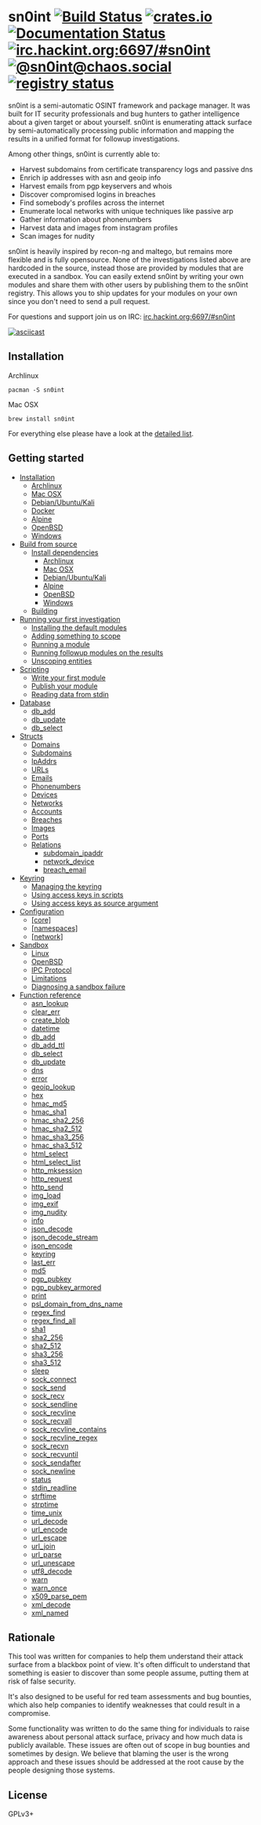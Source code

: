 # sn0int [![Build Status][travis-img]][travis] [![crates.io][crates-img]][crates] [![Documentation Status][docs-img]][docs] [![irc.hackint.org:6697/#sn0int][irc-img]][irc] [![@sn0int@chaos.social][mastodon-img]][mastodon] [![registry status][registry-img]][registry]

[travis-img]:   https://travis-ci.org/kpcyrd/sn0int.svg?branch=master
[travis]:       https://travis-ci.org/kpcyrd/sn0int
[crates-img]:   https://img.shields.io/crates/v/sn0int.svg
[crates]:       https://crates.io/crates/sn0int
[docs-img]:     https://readthedocs.org/projects/sn0int/badge/?version=latest
[docs]:         https://sn0int.readthedocs.io/en/latest/?badge=latest
[irc-img]:      https://img.shields.io/badge/hackint-%23sn0int-blue.svg
[irc]:          https://webirc.hackint.org/#irc://irc.hackint.org/#sn0int
[mastodon-img]: https://img.shields.io/badge/mastodon-chaos.social-blue.svg
[mastodon]:     https://chaos.social/@sn0int
[registry-img]: https://img.shields.io/website/https/sn0int.com.svg?label=registry
[registry]:     https://sn0int.com/

sn0int is a semi-automatic OSINT framework and package manager. It was built
for IT security professionals and bug hunters to gather intelligence about a
given target or about yourself. sn0int is enumerating attack surface by
semi-automatically processing public information and mapping the results in a
unified format for followup investigations.

Among other things, sn0int is currently able to:

- Harvest subdomains from certificate transparency logs and passive dns
- Enrich ip addresses with asn and geoip info
- Harvest emails from pgp keyservers and whois
- Discover compromised logins in breaches
- Find somebody's profiles across the internet
- Enumerate local networks with unique techniques like passive arp
- Gather information about phonenumbers
- Harvest data and images from instagram profiles
- Scan images for nudity

sn0int is heavily inspired by recon-ng and maltego, but remains more flexible
and is fully opensource. None of the investigations listed above are hardcoded
in the source, instead those are provided by modules that are executed in a
sandbox. You can easily extend sn0int by writing your own modules and share
them with other users by publishing them to the sn0int registry. This allows
you to ship updates for your modules on your own since you don't need to send a
pull request.

For questions and support join us on IRC: [irc.hackint.org:6697/#sn0int](https://webirc.hackint.org/#irc://irc.hackint.org/#sn0int)

[![asciicast](https://asciinema.org/a/shZ3TVY1o0opGFln3Oi2DAMCB.svg)](https://asciinema.org/a/shZ3TVY1o0opGFln3Oi2DAMCB)

## Installation

Archlinux

    pacman -S sn0int

Mac OSX

    brew install sn0int

For everything else please have a look at the [detailed list][1].

[1]: https://sn0int.readthedocs.io/en/latest/install.html

## Getting started

- [Installation](https://sn0int.readthedocs.io/en/latest/install.html)
  - [Archlinux](https://sn0int.readthedocs.io/en/latest/install.html#archlinux)
  - [Mac OSX](https://sn0int.readthedocs.io/en/latest/install.html#mac-osx)
  - [Debian/Ubuntu/Kali](https://sn0int.readthedocs.io/en/latest/install.html#debian-ubuntu-kali)
  - [Docker](https://sn0int.readthedocs.io/en/latest/install.html#docker)
  - [Alpine](https://sn0int.readthedocs.io/en/latest/install.html#alpine)
  - [OpenBSD](https://sn0int.readthedocs.io/en/latest/install.html#openbsd)
  - [Windows](https://sn0int.readthedocs.io/en/latest/install.html#windows)
- [Build from source](https://sn0int.readthedocs.io/en/latest/build.html)
  - [Install dependencies](https://sn0int.readthedocs.io/en/latest/build.html#install-dependencies)
    - [Archlinux](https://sn0int.readthedocs.io/en/latest/build.html#archlinux)
    - [Mac OSX](https://sn0int.readthedocs.io/en/latest/build.html#mac-osx)
    - [Debian/Ubuntu/Kali](https://sn0int.readthedocs.io/en/latest/build.html#debian-ubuntu-kali)
    - [Alpine](https://sn0int.readthedocs.io/en/latest/build.html#alpine)
    - [OpenBSD](https://sn0int.readthedocs.io/en/latest/build.html#openbsd)
    - [Windows](https://sn0int.readthedocs.io/en/latest/build.html#windows)
  - [Building](https://sn0int.readthedocs.io/en/latest/build.html#building)
- [Running your first investigation](https://sn0int.readthedocs.io/en/latest/usage.html)
  - [Installing the default modules](https://sn0int.readthedocs.io/en/latest/usage.html#installing-the-default-modules)
  - [Adding something to scope](https://sn0int.readthedocs.io/en/latest/usage.html#adding-something-to-scope)
  - [Running a module](https://sn0int.readthedocs.io/en/latest/usage.html#running-a-module)
  - [Running followup modules on the results](https://sn0int.readthedocs.io/en/latest/usage.html#running-followup-modules-on-the-results)
  - [Unscoping entities](https://sn0int.readthedocs.io/en/latest/usage.html#unscoping-entities)
- [Scripting](https://sn0int.readthedocs.io/en/latest/scripting.html)
  - [Write your first module](https://sn0int.readthedocs.io/en/latest/scripting.html#write-your-first-module)
  - [Publish your module](https://sn0int.readthedocs.io/en/latest/scripting.html#publish-your-module)
  - [Reading data from stdin](https://sn0int.readthedocs.io/en/latest/scripting.html#reading-data-from-stdin)
- [Database](https://sn0int.readthedocs.io/en/latest/database.html)
  - [db_add](https://sn0int.readthedocs.io/en/latest/database.html#db-add)
  - [db_update](https://sn0int.readthedocs.io/en/latest/database.html#db-update)
  - [db_select](https://sn0int.readthedocs.io/en/latest/database.html#db-select)
- [Structs](https://sn0int.readthedocs.io/en/latest/structs.html)
  - [Domains](https://sn0int.readthedocs.io/en/latest/structs.html#domains)
  - [Subdomains](https://sn0int.readthedocs.io/en/latest/structs.html#subdomains)
  - [IpAddrs](https://sn0int.readthedocs.io/en/latest/structs.html#ipaddrs)
  - [URLs](https://sn0int.readthedocs.io/en/latest/structs.html#urls)
  - [Emails](https://sn0int.readthedocs.io/en/latest/structs.html#emails)
  - [Phonenumbers](https://sn0int.readthedocs.io/en/latest/structs.html#phonenumbers)
  - [Devices](https://sn0int.readthedocs.io/en/latest/structs.html#devices)
  - [Networks](https://sn0int.readthedocs.io/en/latest/structs.html#networks)
  - [Accounts](https://sn0int.readthedocs.io/en/latest/structs.html#accounts)
  - [Breaches](https://sn0int.readthedocs.io/en/latest/structs.html#breaches)
  - [Images](https://sn0int.readthedocs.io/en/latest/structs.html#images)
  - [Ports](https://sn0int.readthedocs.io/en/latest/structs.html#ports)
  - [Relations](https://sn0int.readthedocs.io/en/latest/structs.html#relations)
    - [subdomain_ipaddr](https://sn0int.readthedocs.io/en/latest/structs.html#subdomain-ipaddr)
    - [network_device](https://sn0int.readthedocs.io/en/latest/structs.html#network-device)
    - [breach_email](https://sn0int.readthedocs.io/en/latest/structs.html#breach-email)
- [Keyring](https://sn0int.readthedocs.io/en/latest/keyring.html)
  - [Managing the keyring](https://sn0int.readthedocs.io/en/latest/keyring.html#managing-the-keyring)
  - [Using access keys in scripts](https://sn0int.readthedocs.io/en/latest/keyring.html#using-access-keys-in-scripts)
  - [Using access keys as source argument](https://sn0int.readthedocs.io/en/latest/keyring.html#using-access-keys-as-source-argument)
- [Configuration](https://sn0int.readthedocs.io/en/latest/config.html)
  - [\[core\]](https://sn0int.readthedocs.io/en/latest/config.html#core)
  - [\[namespaces\]](https://sn0int.readthedocs.io/en/latest/config.html#namespaces)
  - [\[network\]](https://sn0int.readthedocs.io/en/latest/config.html#network)
- [Sandbox](https://sn0int.readthedocs.io/en/latest/sandbox.html)
  - [Linux](https://sn0int.readthedocs.io/en/latest/sandbox.html#linux)
  - [OpenBSD](https://sn0int.readthedocs.io/en/latest/sandbox.html#openbsd)
  - [IPC Protocol](https://sn0int.readthedocs.io/en/latest/sandbox.html#ipc-protocol)
  - [Limitations](https://sn0int.readthedocs.io/en/latest/sandbox.html#limitations)
  - [Diagnosing a sandbox failure](https://sn0int.readthedocs.io/en/latest/sandbox.html#diagnosing-a-sandbox-failure)
- [Function reference](https://sn0int.readthedocs.io/en/latest/reference.html)
  - [asn_lookup](https://sn0int.readthedocs.io/en/latest/reference.html#asn-lookup)
  - [clear_err](https://sn0int.readthedocs.io/en/latest/reference.html#clear-err)
  - [create_blob](https://sn0int.readthedocs.io/en/latest/reference.html#create-blob)
  - [datetime](https://sn0int.readthedocs.io/en/latest/reference.html#datetime)
  - [db_add](https://sn0int.readthedocs.io/en/latest/reference.html#db-add)
  - [db_add_ttl](https://sn0int.readthedocs.io/en/latest/reference.html#db-add-ttl)
  - [db_select](https://sn0int.readthedocs.io/en/latest/reference.html#db-select)
  - [db_update](https://sn0int.readthedocs.io/en/latest/reference.html#db-update)
  - [dns](https://sn0int.readthedocs.io/en/latest/reference.html#dns)
  - [error](https://sn0int.readthedocs.io/en/latest/reference.html#error)
  - [geoip_lookup](https://sn0int.readthedocs.io/en/latest/reference.html#geoip-lookup)
  - [hex](https://sn0int.readthedocs.io/en/latest/reference.html#hex)
  - [hmac_md5](https://sn0int.readthedocs.io/en/latest/reference.html#hmac-md5)
  - [hmac_sha1](https://sn0int.readthedocs.io/en/latest/reference.html#hmac-sha1)
  - [hmac_sha2_256](https://sn0int.readthedocs.io/en/latest/reference.html#hmac-sha2-256)
  - [hmac_sha2_512](https://sn0int.readthedocs.io/en/latest/reference.html#hmac-sha2-512)
  - [hmac_sha3_256](https://sn0int.readthedocs.io/en/latest/reference.html#hmac-sha3-256)
  - [hmac_sha3_512](https://sn0int.readthedocs.io/en/latest/reference.html#hmac-sha3-512)
  - [html_select](https://sn0int.readthedocs.io/en/latest/reference.html#html-select)
  - [html_select_list](https://sn0int.readthedocs.io/en/latest/reference.html#html-select-list)
  - [http_mksession](https://sn0int.readthedocs.io/en/latest/reference.html#http-mksession)
  - [http_request](https://sn0int.readthedocs.io/en/latest/reference.html#http-request)
  - [http_send](https://sn0int.readthedocs.io/en/latest/reference.html#http-send)
  - [img_load](https://sn0int.readthedocs.io/en/latest/reference.html#img-load)
  - [img_exif](https://sn0int.readthedocs.io/en/latest/reference.html#img-exif)
  - [img_nudity](https://sn0int.readthedocs.io/en/latest/reference.html#img-nudity)
  - [info](https://sn0int.readthedocs.io/en/latest/reference.html#info)
  - [json_decode](https://sn0int.readthedocs.io/en/latest/reference.html#json-decode)
  - [json_decode_stream](https://sn0int.readthedocs.io/en/latest/reference.html#json-decode-stream)
  - [json_encode](https://sn0int.readthedocs.io/en/latest/reference.html#json-encode)
  - [keyring](https://sn0int.readthedocs.io/en/latest/reference.html#keyring)
  - [last_err](https://sn0int.readthedocs.io/en/latest/reference.html#last-err)
  - [md5](https://sn0int.readthedocs.io/en/latest/reference.html#md5)
  - [pgp_pubkey](https://sn0int.readthedocs.io/en/latest/reference.html#pgp-pubkey)
  - [pgp_pubkey_armored](https://sn0int.readthedocs.io/en/latest/reference.html#pgp-pubkey-armored)
  - [print](https://sn0int.readthedocs.io/en/latest/reference.html#print)
  - [psl_domain_from_dns_name](https://sn0int.readthedocs.io/en/latest/reference.html#psl-domain-from-dns-name)
  - [regex_find](https://sn0int.readthedocs.io/en/latest/reference.html#regex-find)
  - [regex_find_all](https://sn0int.readthedocs.io/en/latest/reference.html#regex-find-all)
  - [sha1](https://sn0int.readthedocs.io/en/latest/reference.html#sha1)
  - [sha2_256](https://sn0int.readthedocs.io/en/latest/reference.html#sha2-256)
  - [sha2_512](https://sn0int.readthedocs.io/en/latest/reference.html#sha2-512)
  - [sha3_256](https://sn0int.readthedocs.io/en/latest/reference.html#sha3-256)
  - [sha3_512](https://sn0int.readthedocs.io/en/latest/reference.html#sha3-512)
  - [sleep](https://sn0int.readthedocs.io/en/latest/reference.html#sleep)
  - [sock_connect](https://sn0int.readthedocs.io/en/latest/reference.html#sock-connect)
  - [sock_send](https://sn0int.readthedocs.io/en/latest/reference.html#sock-send)
  - [sock_recv](https://sn0int.readthedocs.io/en/latest/reference.html#sock-recv)
  - [sock_sendline](https://sn0int.readthedocs.io/en/latest/reference.html#sock-sendline)
  - [sock_recvline](https://sn0int.readthedocs.io/en/latest/reference.html#sock-recvline)
  - [sock_recvall](https://sn0int.readthedocs.io/en/latest/reference.html#sock-recvall)
  - [sock_recvline_contains](https://sn0int.readthedocs.io/en/latest/reference.html#sock-recvline-contains)
  - [sock_recvline_regex](https://sn0int.readthedocs.io/en/latest/reference.html#sock-recvline-regex)
  - [sock_recvn](https://sn0int.readthedocs.io/en/latest/reference.html#sock-recvn)
  - [sock_recvuntil](https://sn0int.readthedocs.io/en/latest/reference.html#sock-recvuntil)
  - [sock_sendafter](https://sn0int.readthedocs.io/en/latest/reference.html#sock-sendafter)
  - [sock_newline](https://sn0int.readthedocs.io/en/latest/reference.html#sock-newline)
  - [status](https://sn0int.readthedocs.io/en/latest/reference.html#status)
  - [stdin_readline](https://sn0int.readthedocs.io/en/latest/reference.html#stdin-readline)
  - [strftime](https://sn0int.readthedocs.io/en/latest/reference.html#strftime)
  - [strptime](https://sn0int.readthedocs.io/en/latest/reference.html#strptime)
  - [time_unix](https://sn0int.readthedocs.io/en/latest/reference.html#time-unix)
  - [url_decode](https://sn0int.readthedocs.io/en/latest/reference.html#url-decode)
  - [url_encode](https://sn0int.readthedocs.io/en/latest/reference.html#url-encode)
  - [url_escape](https://sn0int.readthedocs.io/en/latest/reference.html#url-escape)
  - [url_join](https://sn0int.readthedocs.io/en/latest/reference.html#url-join)
  - [url_parse](https://sn0int.readthedocs.io/en/latest/reference.html#url-parse)
  - [url_unescape](https://sn0int.readthedocs.io/en/latest/reference.html#url-unescape)
  - [utf8_decode](https://sn0int.readthedocs.io/en/latest/reference.html#utf8-decode)
  - [warn](https://sn0int.readthedocs.io/en/latest/reference.html#warn)
  - [warn_once](https://sn0int.readthedocs.io/en/latest/reference.html#warn-once)
  - [x509_parse_pem](https://sn0int.readthedocs.io/en/latest/reference.html#x509-parse-pem)
  - [xml_decode](https://sn0int.readthedocs.io/en/latest/reference.html#xml-decode)
  - [xml_named](https://sn0int.readthedocs.io/en/latest/reference.html#xml-named)

## Rationale

This tool was written for companies to help them understand their attack
surface from a blackbox point of view. It's often difficult to understand that
something is easier to discover than some people assume, putting them at risk
of false security.

It's also designed to be useful for red team assessments and bug bounties,
which also help companies to identify weaknesses that could result in a
compromise.

Some functionality was written to do the same thing for individuals to raise
awareness about personal attack surface, privacy and how much data is publicly
available. These issues are often out of scope in bug bounties and sometimes by
design. We believe that blaming the user is the wrong approach and these issues
should be addressed at the root cause by the people designing those systems.

## License

GPLv3+
